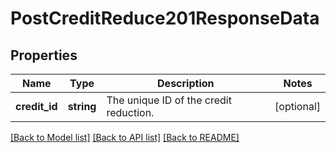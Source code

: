 # PostCreditReduce201ResponseData

## Properties
Name | Type | Description | Notes
------------ | ------------- | ------------- | -------------
**credit_id** | **string** | The unique ID of the credit reduction. | [optional] 

[[Back to Model list]](../../README.md#documentation-for-models) [[Back to API list]](../../README.md#documentation-for-api-endpoints) [[Back to README]](../../README.md)

